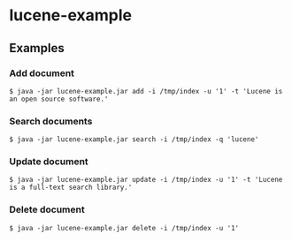 # lucene-example

## Examples

### Add document

```
$ java -jar lucene-example.jar add -i /tmp/index -u '1' -t 'Lucene is an open source software.'
```

### Search documents

```
$ java -jar lucene-example.jar search -i /tmp/index -q 'lucene'
```

### Update document

```
$ java -jar lucene-example.jar update -i /tmp/index -u '1' -t 'Lucene is a full-text search library.'
```

### Delete document

```
$ java -jar lucene-example.jar delete -i /tmp/index -u '1'
```